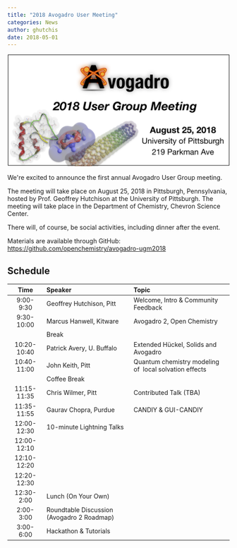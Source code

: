 ```yaml
---
title: "2018 Avogadro User Meeting"
categories: News
author: ghutchis
date: 2018-05-01
---
```


![2018 UGM Title](/images/2018UGM.png)

We're excited to announce the first annual Avogadro User Group meeting.

The meeting will take place on August 25, 2018 in Pittsburgh, Pennsylvania,
hosted by Prof. Geoffrey Hutchison at the University of Pittsburgh.
The meeting will take place in the Department of Chemistry,
Chevron Science Center.

There will, of course, be social activities, including dinner after the event.

Materials are available through GitHub: https://github.com/openchemistry/avogadro-ugm2018

## Schedule

|Time|	Speaker|	Topic|
|:-------:|:-------|:-------|
|9:00-9:30|Geoffrey Hutchison, Pitt|	Welcome, Intro & Community Feedback|
|9:30-10:00|	Marcus Hanwell, Kitware|	Avogadro 2, Open Chemistry |
||Break		
|10:20-10:40|	Patrick Avery, U. Buffalo|	Extended Hückel, Solids and Avogadro|
|10:40-11:00|	John Keith, Pitt|	Quantum chemistry modeling of  local solvation effects|
||Coffee Break		
|11:15-11:35|	Chris Wilmer, Pitt|	Contributed Talk (TBA)|
|11:35-11:55|	Gaurav Chopra, Purdue|	CANDIY & GUI-CANDIY|
|12:00-12:30|	10-minute Lightning Talks
|12:00-12:10|   |
|12:10-12:20|   |
|12:20-12:30|   |
|12:30-2:00|	Lunch (On Your Own)	|
|2:00-3:00|	Roundtable Discussion (Avogadro 2 Roadmap)	|
|3:00-6:00|	Hackathon & Tutorials	|
